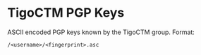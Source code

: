 # TigoCTM PGP Keys

ASCII encoded PGP keys known by the TigoCTM group. Format:

```
/<username>/<fingerprint>.asc
```
